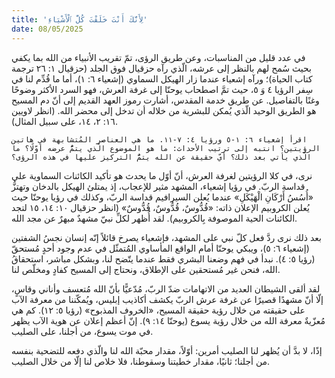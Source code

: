 ```yaml
---
title: 'لِأَنَّكَ أَنْتَ خَلَقْتَ كُلَّ ٱلْأَشْيَاءِ'
date: 08/05/2025
---
```


في عدد قليل من المناسبات، وعن طريق الرؤى، تمّ تقريب الأنبياء من الله بما يكفي بحيث سُمح لهم بالنظر إلى عرشه، الّذي رآه حزقيال فوق الجلد (حزقيال ١: ٢٦ ترجمة كتاب الحياة)؛ ورآه إشعياء عندما زار الهيكل السماوي (إشعياء ٦: ١)، أما ما قُدِّم لنا في سِفر الرؤيا ٤ وَ ٥، حيث تمَّ اصطحاب يوحنّا إلى غرفة العرش، فهو السرد الأكثر وضوحًا وغنًا بالتفاصيل. عن طريق خدمة المقدس، أشارت رموز العهد القديم إلى أنّ دم المسيح هو الطريق الوحيد الّذي يُمكن للبشرية من خلاله أن تدخل إلى محضر الله. (انظر لاويين ١٦: ٢، ١٤، على سبيل المثال).

`اقرأ إشعياء ٦: ١-٥ ورؤيا ٤: ٧-١١. ما هي العناصر المُتشابهة في هاتين الرؤيتين؟ انتبه إلى ترتيب الأحداث: ما هو الموضوع الّذي يتمُّ عرضه أوّلًا؟ ما الّذي يأتي بعد ذلك؟ أيّ حقيقة عن الله يتمُّ التركيز عليها في هذه الرؤى؟`

نرى، في كلا الرؤيتين لغرفة العرش، أنّ أوّل ما يحدث هو تأكيد الكائنات السماوية على قداسة الربّ. في رؤيا إشعياء، المشهد مثير للإعجاب، إذ يمتلئ الهيكل بالدخان وتهتزُّ «أُسُسُ أَرْكَانِ الْهَيْكَلِ» عندما يُعلن السيرافيم قداسة الربّ، وكذلك في رؤيا يوحنّا حيث يُعلن الكروبيم الإعلان ذاته: «قُدُّوسٌ، قُدُّوسٌ، قُدُّوسٌ» (انظر حزقيال ١٠: ١٤، ١٥ لتجد الكائنات الحية الموصوفة بِالكروبيم). لقد أُظهر لكلِّ نبيّ مشهدٌ مبهرٌ عن مجد الله.

بعد ذلك نرى ردَّ فعل كلّ نبي على المشهد، فإشعياء يصرخ قائلاً إنّه إنسان نجسُ الشفتين (إشعياء ٦: ٥)، ويبكي يوحنّا أمام الواقع المأساوي المُتمثّل في عدم وجود أحدٍ مُستحقّ (رؤيا ٥: ٤). نبدأ في فهم وضعنا البشري فقط عندما يتّضح لنا، وبشكل مباشر، استحقاقُ الله، فنحن غير مُستحقين على الإطلاق، ونحتاج إلى المسيح كفادٍ ومخلّص لنا.

لقد ألقى الشيطان العديد من الاتهامات ضدّ الربّ، مُدّعيًّا بأنّ الله مُتعسف وأناني وقاسٍ، إلّا أنّ مشهدًا قصيرًا عن غرفة عرش الربّ يكشف أكاذيب إبليس، ويُمكّننا من معرفة الآب على حقيقته من خلال رؤية حقيقة المسيح، «الخروف المذبوح» (رؤيا ٥: ١٢). كم هي مُعزّيةٌ معرفة الله من خلال رؤية يسوع (يوحنّا ١٤: ٩). إنّ أعظم إعلان عن هوية الآب يظهر في موت يسوع، من أجلنا، على الصليب.

إذًا، لا بدَّ أن يُظهر لنا الصليب أمرين: أوّلاً، مقدار محبّة الله لنا والّذي دفعه للتضحية بنفسه من أجلنا؛ ثانيًا، مقدار خطيتنا وسقوطنا، فلا خلاص لنا إلّا من خلال الصليب.